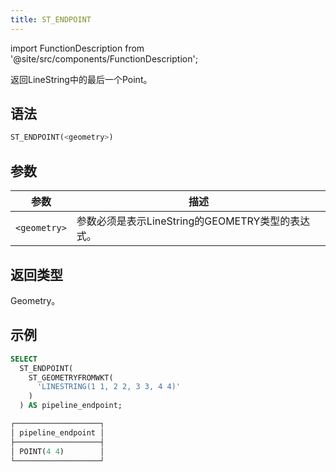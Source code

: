 ```yaml
---
title: ST_ENDPOINT
---
```

import FunctionDescription from '@site/src/components/FunctionDescription';

<FunctionDescription description="引入或更新: v1.2.458"/>

返回LineString中的最后一个Point。

## 语法

```sql
ST_ENDPOINT(<geometry>)
```

## 参数

| 参数         | 描述                                                                       |
|--------------|-----------------------------------------------------------------------------------|
| `<geometry>` | 参数必须是表示LineString的GEOMETRY类型的表达式。 |

## 返回类型

Geometry。

## 示例

```sql
SELECT
  ST_ENDPOINT(
    ST_GEOMETRYFROMWKT(
      'LINESTRING(1 1, 2 2, 3 3, 4 4)'
    )
  ) AS pipeline_endpoint;

┌───────────────────┐
│ pipeline_endpoint │
├───────────────────┤
│ POINT(4 4)        │
└───────────────────┘
```